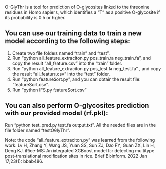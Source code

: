 O-GlyThr is a tool for prediction of O-glycosites linked to the threonine residues in Homo sapiens, which identifies a “T” as a positive O-glycosite if its probability is 0.5 or higher. 

## You can use our training data to train a new model according to the following steps:
1.	Create two file folders named “train” and “test”.
2.	Run “python all_feature_extraciton.py pos_train.fa neg_train.fa”, and copy the result “all_feature.csv” into the “train” folder. 
3.	Run “python all_feature_extraciton.py pos_test.fa neg_test.fa” , and copy the result “all_feature.csv” into the “test” folder.
4.	Run “python featureSort.py”, and you can obtain the result file: “featureSort.csv”.
5.	Run “python IFS.py featureSort.csv”

## You can also perform O-glycosites prediction with our provided model (rf.pkl):
Run “python test_pred.py test.fa output.txt”. 
All the needed files are in the file folder named “testOGlyThr”. 

Note: the code “all_feature_extraciton.py” was learned from the following work. Lv H, Zhang Y, Wang JS, Yuan SS, Sun ZJ, Dao FY, Guan ZX, Lin H, Deng KJ. iRice-MS: An integrated XGBoost model for detecting multitype post-translational modification sites in rice. Brief Bioinform. 2022 Jan 17;23(1): bbab486.
